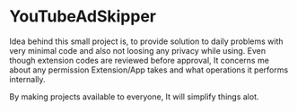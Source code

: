 # YouTubeAdSkipper


Idea behind this small project is, to provide solution to daily problems with very minimal code and also not loosing any privacy while using. Even though extension codes are reviewed before approval, It concerns me about any permission Extension/App takes and what operations it performs internally. 

By making projects available to everyone, It will simplify things alot.
